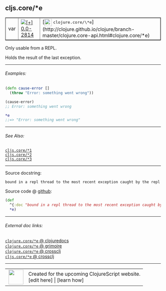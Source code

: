 ## cljs.core/\*e



 <table border="1">
<tr>
<td>var</td>
<td><a href="https://github.com/cljsinfo/cljs-api-docs/tree/0.0-2814"><img valign="middle" alt="[+] 0.0-2814" title="Added in 0.0-2814" src="https://img.shields.io/badge/+-0.0--2814-lightgrey.svg"></a> </td>
<td>
[<img height="24px" valign="middle" src="http://i.imgur.com/1GjPKvB.png"> <samp>clojure.core/\*e</samp>](http://clojure.github.io/clojure/branch-master/clojure.core-api.html#clojure.core/*e)
</td>
</tr>
</table>



Only usable from a REPL.

Holds the result of the last exception.

---

###### Examples:

```clj
(defn cause-error []
  (throw "Error: something went wrong"))

(cause-error)
;; Error: something went wrong

*e
;;=> "Error: something went wrong"
```

---

###### See Also:

[`cljs.core/*1`](cljs.core_STAR1.md)<br>
[`cljs.core/*2`](cljs.core_STAR2.md)<br>
[`cljs.core/*3`](cljs.core_STAR3.md)<br>

---


Source docstring:

```
bound in a repl thread to the most recent exception caught by the repl
```


Source code @ [github](https://github.com/clojure/clojurescript/blob/r3149/src/cljs/cljs/core.cljs#L130-L132):

```clj
(def
  ^{:doc "bound in a repl thread to the most recent exception caught by the repl"}
  *e)
```

<!--
Repo - tag - source tree - lines:

 <pre>
clojurescript @ r3149
└── src
    └── cljs
        └── cljs
            └── <ins>[core.cljs:130-132](https://github.com/clojure/clojurescript/blob/r3149/src/cljs/cljs/core.cljs#L130-L132)</ins>
</pre>

-->

---



###### External doc links:

[`clojure.core/*e` @ clojuredocs](http://clojuredocs.org/clojure.core/*e)<br>
[`clojure.core/*e` @ grimoire](http://conj.io/store/v1/org.clojure/clojure/1.7.0-beta3/clj/clojure.core/*e/)<br>
[`clojure.core/*e` @ crossclj](http://crossclj.info/fun/clojure.core/*e.html)<br>
[`cljs.core/*e` @ crossclj](http://crossclj.info/fun/cljs.core.cljs/*e.html)<br>

---

 <table>
<tr><td>
<img valign="middle" align="right" width="48px" src="http://i.imgur.com/Hi20huC.png">
</td><td>
Created for the upcoming ClojureScript website.<br>
[edit here] | [learn how]
</td></tr></table>

[edit here]:https://github.com/cljsinfo/cljs-api-docs/blob/master/cljsdoc/cljs.core_STARe.cljsdoc
[learn how]:https://github.com/cljsinfo/cljs-api-docs/wiki/cljsdoc-files

<!--

This information was too distracting to show to readers, but I'll leave it
commented here since it is helpful to:

- pretty-print the data used to generate this document
- and show how to retrieve that data



The API data for this symbol:

```clj
{:description "Only usable from a REPL.\n\nHolds the result of the last exception.",
 :ns "cljs.core",
 :name "*e",
 :history [["+" "0.0-2814"]],
 :type "var",
 :related ["cljs.core/*1" "cljs.core/*2" "cljs.core/*3"],
 :full-name-encode "cljs.core_STARe",
 :source {:code "(def\n  ^{:doc \"bound in a repl thread to the most recent exception caught by the repl\"}\n  *e)",
          :title "Source code",
          :repo "clojurescript",
          :tag "r3149",
          :filename "src/cljs/cljs/core.cljs",
          :lines [130 132]},
 :examples [{:id "bea858",
             :content "```clj\n(defn cause-error []\n  (throw \"Error: something went wrong\"))\n\n(cause-error)\n;; Error: something went wrong\n\n*e\n;;=> \"Error: something went wrong\"\n```"}],
 :full-name "cljs.core/*e",
 :clj-symbol "clojure.core/*e",
 :docstring "bound in a repl thread to the most recent exception caught by the repl"}

```

Retrieve the API data for this symbol:

```clj
;; from Clojure REPL
(require '[clojure.edn :as edn])
(-> (slurp "https://raw.githubusercontent.com/cljsinfo/cljs-api-docs/catalog/cljs-api.edn")
    (edn/read-string)
    (get-in [:symbols "cljs.core/*e"]))
```

-->
